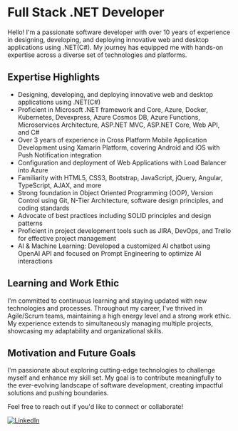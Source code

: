 # Full Stack .NET Developer

Hello! I'm a passionate software developer with over 10 years of experience in designing, developing, and deploying innovative web and desktop applications using .NET(C#). My journey has equipped me with hands-on expertise across a diverse set of technologies and platforms.

## Expertise Highlights

- Designing, developing, and deploying innovative web and desktop applications using .NET(C#)
- Proficient in Microsoft .NET framework and Core, Azure, Docker, Kubernetes, Devexpress, Azure Cosmos DB, Azure Functions, Microservices Architecture, ASP.NET MVC, ASP.NET Core, Web API, and C#
- Over 3 years of experience in Cross Platform Mobile Application Development using Xamarin Platform, covering Android and iOS with Push Notification integration
- Configuration and deployment of Web Applications with Load Balancer into Azure
- Familiarity with HTML5, CSS3, Bootstrap, JavaScript, jQuery, Angular, TypeScript, AJAX, and more
- Strong foundation in Object Oriented Programming (OOP), Version Control using Git, N-Tier Architecture, software design principles, and coding standards
- Advocate of best practices including SOLID principles and design patterns
- Proficient in project development tools such as JIRA, DevOps, and Trello for effective project management
- AI & Machine Learning: Developed a customized AI chatbot using OpenAI API and focused on Prompt Engineering to optimize AI interactions

## Learning and Work Ethic

I'm committed to continuous learning and staying updated with new technologies and processes. Throughout my career, I've thrived in Agile/Scrum teams, maintaining a high energy level and a strong work ethic. My experience extends to simultaneously managing multiple projects, showcasing my adaptability and organizational skills.

## Motivation and Future Goals

I'm passionate about exploring cutting-edge technologies to challenge myself and enhance my skill set. My goal is to contribute meaningfully to the ever-evolving landscape of software development, creating impactful solutions and pushing boundaries.

Feel free to reach out if you'd like to connect or collaborate!

[![LinkedIn](https://img.shields.io/badge/LinkedIn-Connect-blue)](https://www.linkedin.com/in/md-nahidur-rahman-rifath)
